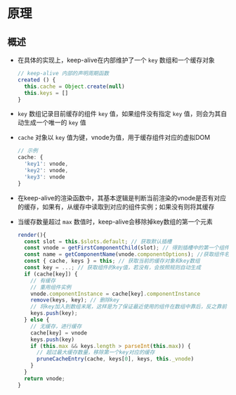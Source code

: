 # 原理

## 概述

+ 在具体的实现上，keep-alive在内部维护了一个 `key` 数组和一个缓存对象

  ```js
  // keep-alive 内部的声明周期函数
  created () {
    this.cache = Object.create(null)
    this.keys = []
  }
  ```

+ `key` 数组记录目前缓存的组件 `key` 值，如果组件没有指定 `key` 值，则会为其自动生成一个唯一的 `key` 值

+ `cache` 对象以 `key` 值为键，vnode为值，用于缓存组件对应的虚拟DOM

  ```js
  // 示例
  cache: {
    'key1': vnode,
    'key2': vnode,
    'key3': vnode
  }
  ```

+ 在keep-alive的渲染函数中，其基本逻辑是判断当前渲染的vnode是否有对应的缓存，如果有，从缓存中读取到对应的组件实例；如果没有则将其缓存

+ 当缓存数量超过 `max` 数值时，keep-alive会移除掉key数组的第一个元素

  ```js
  render(){
    const slot = this.$slots.default; // 获取默认插槽
    const vnode = getFirstComponentChild(slot); // 得到插槽中的第一个组件的vnode
    const name = getComponentName(vnode.componentOptions); //获取组件名字
    const { cache, keys } = this; // 获取当前的缓存对象和key数组
    const key = ...; // 获取组件的key值，若没有，会按照规则自动生成
    if (cache[key]) {
      // 有缓存
      // 重用组件实例
      vnode.componentInstance = cache[key].componentInstance
      remove(keys, key); // 删除key
      // 将key加入到数组末尾，这样是为了保证最近使用的组件在数组中靠后，反之靠前
      keys.push(key);
    } else {
      // 无缓存，进行缓存
      cache[key] = vnode
      keys.push(key)
      if (this.max && keys.length > parseInt(this.max)) {
        // 超过最大缓存数量，移除第一个key对应的缓存
        pruneCacheEntry(cache, keys[0], keys, this._vnode)
      }
    }
    return vnode;
  }
  ```
